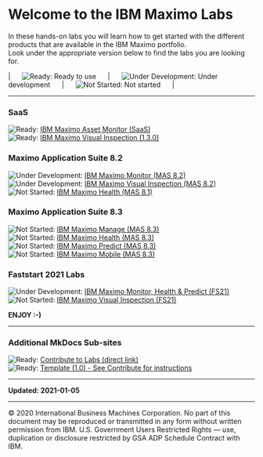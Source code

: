 # Welcome to the IBM Maximo Labs

In these hands-on labs you will learn how to get started with the different products that are available in the IBM Maximo portfolio.<br>
Look under the appropriate version below to find the labs you are looking for.

|&nbsp;&nbsp;&nbsp;&nbsp;&nbsp; ![Ready: ](/img/ready.png) Ready to use &nbsp;&nbsp;&nbsp;&nbsp;&nbsp;|&nbsp;&nbsp;&nbsp;&nbsp;&nbsp; ![Under Development: ](/img/under_development.png) Under development &nbsp;&nbsp;&nbsp;&nbsp;&nbsp;|&nbsp;&nbsp;&nbsp;&nbsp;&nbsp; ![Not Started: ](/img/not_started.png) Not started &nbsp;&nbsp;&nbsp;&nbsp;&nbsp;|  

---
### SaaS
![Ready: ](/img/ready.png) [IBM Maximo Asset Monitor (SaaS)](/monitor_saas/)  
![Ready: ](/img/ready.png) [IBM Maximo Visual Inspection (1.3.0)](/mvi_saas/)  


### Maximo Application Suite 8.2
![Under Development: ](/img/under_development.png) [IBM Maximo Monitor (MAS 8.2)](/monitor_8.2/)  
![Under Development: ](/img/under_development.png) [IBM Maximo Visual Inspection (MAS 8.2)](/mvi_8.2/)  
![Not Started: ](/img/not_started.png) [IBM Maximo Health (MAS 8.1)](/health_8.2/)  

### Maximo Application Suite 8.3
![Not Started: ](/img/not_started.png) [IBM Maximo Manage (MAS 8.3)](/manage_8.3/)  
![Not Started: ](/img/not_started.png) [IBM Maximo Health (MAS 8.3)](/healt_8.3/)  
![Not Started: ](/img/not_started.png) [IBM Maximo Predict (MAS 8.3)](/predict_8.3/)  
![Not Started: ](/img/not_started.png) [IBM Maximo Mobile (MAS 8.3)](/mobile_8.3/)  

### Faststart 2021 Labs

![Under Development: ](/img/under_development.png) [IBM Maximo Monitor, Health & Predict (FS21)](/apm_fs21/)  
![Not Started: ](/img/not_started.png) [IBM Maximo Visual Inspection (FS21)](/mvi_fs21/)  


**ENJOY :-)**

---

### Additional MkDocs Sub-sites
![Ready: ](/img/ready.png) [Contribute to Labs (direct link)](/contribute/)  
![Ready: ](/img/ready.png) [Template (1.0) - See Contribute for instructions](/template_1.0/)  

---

**Updated: 2021-01-05**

---
© 2020 International Business Machines Corporation.  No part of this document may be reproduced or transmitted in any 
form without written permission from IBM.  U.S. Government Users Restricted Rights — use, duplication or disclosure 
restricted by GSA ADP Schedule Contract with IBM.
